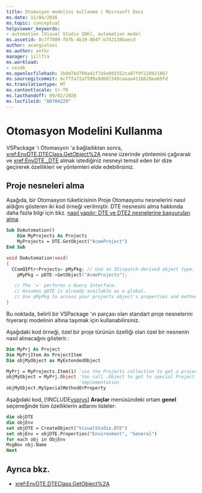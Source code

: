```yaml
---
title: Otomasyon modelini kullanma | Microsoft Docs
ms.date: 11/04/2016
ms.topic: conceptual
helpviewer_keywords:
- automation [Visual Studio SDK], automation model
ms.assetid: 0c7f7889-fbfb-4b19-804f-b742138baecd
author: acangialosi
ms.author: anthc
manager: jillfra
ms.workload:
- vssdk
ms.openlocfilehash: 2b9d7bd789a41f7a5e801552ca07f9f228921867
ms.sourcegitcommit: 6cfffa72af599a9d667249caaaa411bb28ea69fd
ms.translationtype: MT
ms.contentlocale: tr-TR
ms.lasthandoff: 09/02/2020
ms.locfileid: "80704229"
---
```

# <a name="using-the-automation-model"></a>Otomasyon Modelini Kullanma
VSPackage 'ı Otomasyon 'a bağladıktan sonra, <xref:EnvDTE.DTEClass.GetObject%2A> nesne üzerinde yöntemini çağırarak ve <xref:EnvDTE._DTE> almak istediğiniz nesneyi temsil eden bir dize geçirerek özellikleri ve yöntemleri elde edebilirsiniz.

## <a name="obtaining-project-objects"></a>Proje nesneleri alma
 Aşağıda, bir Otomasyon tüketicisinin Proje Otomasyonu nesnelerini nasıl aldığını gösteren iki kod örneği verilmiştir. DTE nesnesini alma hakkında daha fazla bilgi için bkz. [nasıl yapılır: DTE ve DTE2 nesnelerine başvuruları alma](https://msdn.microsoft.com/Library/c92e3c8e-82e6-4a67-85da-e43c50ffd8e4).

```vb
Sub DoAutomation()
    Dim MyProjects As Projects
    MyProjects = DTE.GetObject("AcmeProject")
End Sub
```

```cpp
void DoAutomation(void)
{
  CComQIPtr<Projects> pMyPkg; // Use an IDispatch-derived object type.
    pMyPkg = pDTE->GetObject("AcmeProjects");

   // The '=' performs a Query Interface.
   // Assumes pDTE is already available as a global.
   // Use pMyPkg to access your projects object's properties and methods.
}

```

 Bu noktada, belirli bir VSPackage 'ın parçası olan standart proje nesnelerini hiyerarşi modelinin altına taşımak için kullanabilirsiniz.

 Aşağıdaki kod örneği, özel bir proje türünün özelliği olan özel bir nesnenin nasıl alınacağını gösterir.:

```vb
Dim MyPrj As Project
Dim MyPrjItem As ProjectItem
Dim objMyObject as MyExtendedObject

MyPrj = MyProjects.Item(1) 'use the Projects collection to get a project
objMyObject = MyPrj.Object 'You call .Object to get to special Project
                           'implementation
objMyObject.MySpecialMethodOrProperty
```

 Aşağıdaki kod, [!INCLUDE[vsprvs](../../code-quality/includes/vsprvs_md.md)] **Araçlar** menüsündeki ortam **genel** seçeneğinde tüm özelliklerin adlarını listeler:

```vb
dim objDTE
dim objEnv
set objDTE = CreateObject("VisualStudio.DTE")
set objEnv = objDTE.Properties("Environment", "General")
for each obj in ObjEnv
MsgBox obj.Name
Next

```

## <a name="see-also"></a>Ayrıca bkz.
- <xref:EnvDTE.DTEClass.GetObject%2A>
